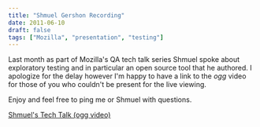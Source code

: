 ```yaml
---
title: "Shmuel Gershon Recording"
date: 2011-06-10
draft: false
tags: ["Mozilla", "presentation", "testing"]
---
```


Last month as part of Mozilla's QA tech talk series Shmuel spoke about
exploratory testing and in particular an open source tool that he
authored. I apologize for the delay however I'm happy to have a link to
the *ogg* video for those of you who couldn't be present for the live
viewing.

Enjoy and feel free to ping me or Shmuel with questions.

[Shmuel's Tech Talk (ogg video)](http://videos-cdn.mozilla.net/serv/qa/Tech%20Talk/05192011introexplanatorytesting.ogg)
